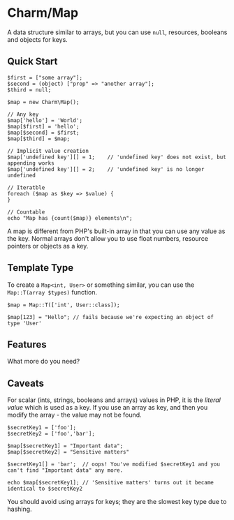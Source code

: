 Charm/Map
============

A data structure similar to arrays, but you can use `null`, resources, booleans and objects
for keys.


Quick Start
-----------

```
$first = ["some array"];
$second = (object) ["prop" => "another array"];
$third = null;

$map = new Charm\Map();

// Any key
$map['hello'] = 'World';
$map[$first] = 'hello';
$map[$second] = $first;
$map[$third] = $map;

// Implicit value creation
$map['undefined key'][] = 1;    // 'undefined key' does not exist, but appending works
$map['undefined key'][] = 2;    // 'undefined key' is no longer undefined

// Iteratble
foreach ($map as $key => $value) {
}

// Countable
echo "Map has {count($map)} elements\n";
```

A map is different from PHP's built-in array in that you can use any value as the key. Normal
arrays don't allow you to use float numbers, resource pointers or objects as a key.


Template Type
-------------

To create a `Map<int, User>` or something similar, you can use the `Map::T(array $types)` function.

```
$map = Map::T(['int', User::class]);

$map[123] = "Hello"; // fails because we're expecting an object of type 'User'
```

Features
--------

What more do you need?


Caveats
-------

For scalar (ints, strings, booleans and arrays) values in PHP, it is the *literal value* 
which is used as a key. If you use an array as key, and then you modify the array - the
value may not be found.

```
$secretKey1 = ['foo'];
$secretKey2 = ['foo','bar'];

$map[$secretKey1] = "Important data";
$map[$secretKey2] = "Sensitive matters"

$secretKey1[] = 'bar';  // oops! You've modified $secretKey1 and you can't find "Important data" any more.

echo $map[$secretKey1]; // 'Sensitive matters' turns out it became identical to $secretKey2
```

You should avoid using arrays for keys; they are the slowest key type due to hashing.
